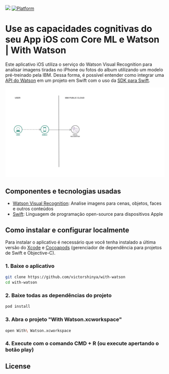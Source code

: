 [![](https://img.shields.io/badge/IBM%20Cloud-powered-blue.svg)](https://bluemix.net)
[![Platform](https://img.shields.io/badge/platform-swift-lightgrey.svg?style=flat)](https://developer.ibm.com/swift/)

# Use as capacidades cognitivas do seu App iOS com Core ML e Watson | With Watson

Este aplicativo iOS utiliza o serviço do Watson Visual Recognition para analisar imagens tiradas no iPhone ou fotos do album utilizando um modelo pré-treinado pela IBM. Dessa forma, é possível entender como integrar uma [API do Watson](https://cloud.ibm.com/catalog?category=ai) em um projeto em Swift com o uso da [SDK para Swift](https://github.com/watson-developer-cloud/swift-sdk).

![](https://github.com/victorshinya/with-watson/blob/master/doc/source/images/architecture.jpg)

## Componentes e tecnologias usadas

* [Watson Visual Recognition](https://cloud.ibm.com/catalog/services/visual-recognition): Analise imagens para cenas, objetos, faces e outros conteúdos
* [Swift](https://developer.apple.com/swift/): Linguagem de programação open-source para dispositivos Apple

## Como instalar e configurar localmente

Para instalar o aplicativo é necessário que você tenha instalado a última versão do [Xcode](https://developer.apple.com/xcode/) e [Cocoapods](https://cocoapods.org) (gerenciador de dependência para projetos de Swift e Objective-C).

### 1. Baixe o aplicativo

```sh
git clone https://github.com/victorshinya/with-watson
cd with-watson
```

### 2. Baixe todas as dependências do projeto

```sh
pod install
```

### 3. Abra o projeto "With Watson.xcworkspace"

```sh
open With\ Watson.xcworkspace
```

### 4. Execute com o comando CMD + R (ou execute apertando o botão play)

## License
